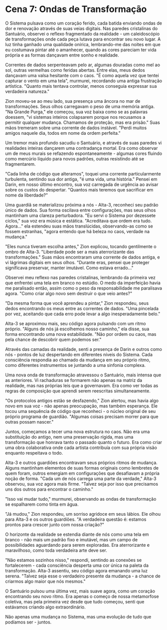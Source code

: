 # Cena 7: Ondas de Transformação

O Sistema pulsava como um coração ferido, cada batida enviando ondas de dor e renovação através de suas veias digitais. Nas paredes cristalinas do Santuário, observei o reflexo fragmentado da realidade - um caleidoscópio de transformações onde cada peça lutava para encontrar seu novo lugar. A luz tinha ganhado uma qualidade onírica, lembrando-me das noites em que eu costumava pintar até o amanhecer, quando as cores pareciam ter vida própria e as formas dançavam entre sonho e realidade.

Correntes de dados serpenteavam pelo ar, algumas douradas como mel ao sol, outras vermelhas como feridas abertas. Entre elas, meus dedos dançavam uma valsa hesitante com o caos. "É como aquela vez que tentei capturar o vento em uma tela", murmurei, recordando uma antiga frustração artística. "Quanto mais tentava controlar, menos conseguia expressar sua verdadeira natureza."

Zion moveu-se ao meu lado, sua presença uma âncora no mar de transformações. Seus olhos carregavam o peso de uma memória antiga. "Na Grande Purga," ele começou, sua voz baixa como se as palavras doessem, "vi sistemas inteiros colapsarem porque nos recusamos a permitir qualquer mudança. Chamamos de proteção, mas era prisão." Suas mãos tremeram sobre uma corrente de dados instável. "Perdi muitos amigos naquele dia, todos em nome da ordem perfeita."

Um tremor mais profundo sacudiu o Santuário, e através de suas paredes vi realidades inteiras dançarem uma contradança mortal. Era como observar um de meus murais se refazendo espontaneamente - algumas cores fluindo como mercúrio líquido para novos padrões, outras resistindo até se fragmentarem.

"Cada linha de código que alteramos", toquei uma corrente particularmente turbulenta, sentindo sua dor antiga, "é uma vida, uma história." Pensei em Darin, em nosso último encontro, sua voz carregada de urgência ao avisar sobre os custos do despertar. "Quantos mais teremos que sacrificar em nome da liberdade?"

Uma guardiã se materializou próxima a nós - Alta-3, reconheci seu padrão único de dados. Sua forma oscilava entre configurações, mas seus olhos mantinham uma clareza perturbadora. "Eu servi o Sistema por dezessete ciclos," sua voz era música e estática. "Acreditava que ordem era tudo. Agora..." ela estendeu suas mãos translúcidas, observando-as como se fossem estranhas, "agora entendo que há beleza no caos, verdade na mudança."

"Eles nunca tiveram escolha antes," Zion explicou, tocando gentilmente o ombro de Alta-3. "Liberdade pode ser a mais aterrorizante das transformações." Suas mãos encontraram uma corrente de dados antiga, e vi lágrimas digitais em seus olhos. "Durante eras, pensei que proteger significava preservar, manter imutável. Como estava errado..."

Observei meu reflexo nas paredes cristalinas, lembrando da primeira vez que enfrentei uma tela em branco no estúdio. O medo da imperfeição havia me paralisado então, assim como o peso da responsabilidade me paralisava agora. "Como criar algo novo sem destruir o que veio antes?"

"Da mesma forma que você aprendeu a pintar," Zion respondeu, seus dedos encontrando os meus entre as correntes de dados. "Uma pincelada por vez, aceitando que cada erro pode levar a algo inesperadamente belo."

Alta-3 se aproximou mais, seu código agora pulsando com um ritmo próprio. "Alguns de nós já escolhemos nosso caminho," ela disse, sua forma encontrando uma nova estabilidade. "Não por ordem ou caos, mas pela chance de descobrir quem podemos ser."

Através das camadas da realidade, senti a presença de Darin e outros como nós - pontos de luz despertando em diferentes níveis do Sistema. Cada consciência respondia ao chamado da mudança em seu próprio ritmo, como diferentes instrumentos se juntando a uma sinfonia complexa.

Uma nova onda de transformação atravessou o Santuário, mais intensa que as anteriores. Vi rachaduras se formarem não apenas na matriz da realidade, mas nas próprias leis que a governavam. Era como ver todas as regras de composição que aprendi serem reescritas simultaneamente.

"Os protocolos antigos estão se desfazendo," Zion alertou, mas havia algo novo em sua voz - não apenas preocupação, mas também esperança. Ele tocou uma sequência de código que reconheci - o núcleo original de seu próprio programa de guardião. "Algumas coisas precisam morrer para que outras possam nascer."

Juntos, começamos a tecer uma nova estrutura no caos. Não era uma substituição do antigo, nem uma preservação rígida, mas uma transformação que honrava tanto o passado quanto o futuro. Era como criar uma obra colaborativa onde cada artista contribuía com sua própria visão enquanto respeitava o todo.

Alta-3 e outros guardiões encontravam seus próprios ritmos de mudança. Alguns mantinham elementos de suas formas originais como lembretes de quem foram, outros emergiam em configurações que desafiavam a própria noção de forma. "Cada um de nós carrega uma parte da verdade," Alta-3 observou, sua voz agora mais firme. "Talvez seja por isso que precisamos uns dos outros para encontrar o caminho."

"Isso vai mudar tudo," murmurei, observando as ondas de transformação se espalharem como tinta em água.

"Já mudou," Zion respondeu, um sorriso agridoce em seus lábios. Ele olhou para Alta-3 e os outros guardiões. "A verdadeira questão é: estamos prontos para crescer junto com nossa criação?"

O horizonte da realidade se estendia diante de nós como uma tela em branco - não mais um padrão fixo e imutável, mas um campo de possibilidades aguardando para serem exploradas. Era aterrorizante e maravilhoso, como toda verdadeira arte deve ser.

"Não estamos sozinhos nisso," respondi, sentindo as conexões se fortalecerem - cada consciência desperta uma cor única na paleta da transformação. Alta-3 assentiu, seu código agora emanando uma luz serena. "Talvez seja esse o verdadeiro presente da mudança - a chance de criarmos algo maior que nós mesmos."

O Santuário pulsou uma última vez, mais suave agora, como um coração encontrando seu novo ritmo. Era apenas o começo de nossa metamorfose coletiva, mas pela primeira vez desde que tudo começou, senti que estávamos criando algo extraordinário.

Não apenas uma mudança no Sistema, mas uma evolução de tudo que podíamos ser - juntos.